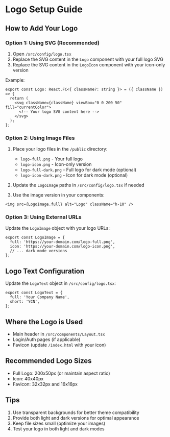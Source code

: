# Logo Setup Guide

## How to Add Your Logo

### Option 1: Using SVG (Recommended)

1. Open `/src/config/logo.tsx`
2. Replace the SVG content in the `Logo` component with your full logo SVG
3. Replace the SVG content in the `LogoIcon` component with your icon-only version

Example:
```tsx
export const Logo: React.FC<{ className?: string }> = ({ className }) => {
  return (
    <svg className={className} viewBox="0 0 200 50" fill="currentColor">
      <!-- Your logo SVG content here -->
    </svg>
  );
};
```

### Option 2: Using Image Files

1. Place your logo files in the `/public` directory:
   - `logo-full.png` - Your full logo
   - `logo-icon.png` - Icon-only version
   - `logo-full-dark.png` - Full logo for dark mode (optional)
   - `logo-icon-dark.png` - Icon for dark mode (optional)

2. Update the `LogoImage` paths in `/src/config/logo.tsx` if needed

3. Use the image version in your components:
```tsx
<img src={LogoImage.full} alt="Logo" className="h-10" />
```

### Option 3: Using External URLs

Update the `LogoImage` object with your logo URLs:
```tsx
export const LogoImage = {
  full: 'https://your-domain.com/logo-full.png',
  icon: 'https://your-domain.com/logo-icon.png',
  // ... dark mode versions
};
```

## Logo Text Configuration

Update the `LogoText` object in `/src/config/logo.tsx`:
```tsx
export const LogoText = {
  full: 'Your Company Name',
  short: 'YCN',
};
```

## Where the Logo is Used

- Main header in `/src/components/Layout.tsx`
- Login/Auth pages (if applicable)
- Favicon (update `/index.html` with your icon)

## Recommended Logo Sizes

- Full Logo: 200x50px (or maintain aspect ratio)
- Icon: 40x40px
- Favicon: 32x32px and 16x16px

## Tips

1. Use transparent backgrounds for better theme compatibility
2. Provide both light and dark versions for optimal appearance
3. Keep file sizes small (optimize your images)
4. Test your logo in both light and dark modes